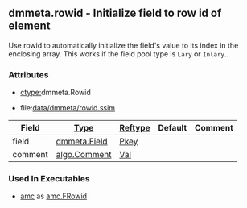 ## dmmeta.rowid - Initialize field to row id of element
<a href="#dmmeta-rowid"></a>

Use rowid to automatically initialize the field's value to its index in the enclosing array.
This works if the field pool type is `Lary` or `Inlary`..

### Attributes
<a href="#attributes"></a>
<!-- dev.mdmark  mdmark:MDSECTION  state:BEG_AUTO  param:Attributes -->
* [ctype:](/txt/ssimdb/dmmeta/ctype.md)dmmeta.Rowid

* file:[data/dmmeta/rowid.ssim](/data/dmmeta/rowid.ssim)

|Field|[Type](/txt/ssimdb/dmmeta/ctype.md)|[Reftype](/txt/ssimdb/dmmeta/reftype.md)|Default|Comment|
|---|---|---|---|---|
|field|[dmmeta.Field](/txt/ssimdb/dmmeta/field.md)|[Pkey](/txt/exe/amc/reftypes.md#pkey)|||
|comment|[algo.Comment](/txt/protocol/algo/Comment.md)|[Val](/txt/exe/amc/reftypes.md#val)|||

<!-- dev.mdmark  mdmark:MDSECTION  state:END_AUTO  param:Attributes -->

### Used In Executables
<a href="#used-in-executables"></a>
<!-- dev.mdmark  mdmark:MDSECTION  state:BEG_AUTO  param:ImdbUses -->

* [amc](/txt/exe/amc/internals.md) as [amc.FRowid](/txt/exe/amc/internals.md#amc-frowid)

<!-- dev.mdmark  mdmark:MDSECTION  state:END_AUTO  param:ImdbUses -->

